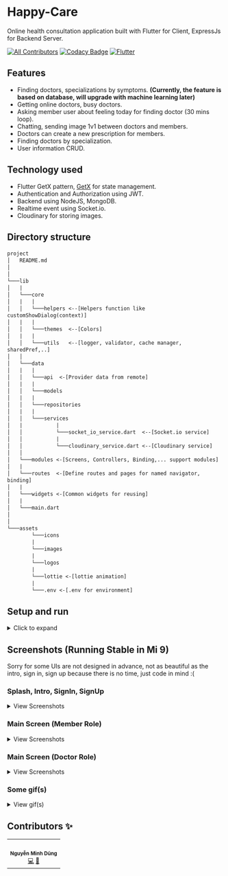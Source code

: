 # Happy-Care

Online health consultation application built with Flutter for Client, ExpressJs for Backend Server.

[![All Contributors](https://img.shields.io/badge/all_contributors-1-orange.svg?style=flat-square)](#contributors-)
[![Codacy Badge](https://app.codacy.com/project/badge/Grade/6ade1e4b31d343f7863ddf652c17d7be)](https://www.codacy.com/gh/komkat-studio/happy-care-mobile/dashboard?utm_source=github.com&utm_medium=referral&utm_content=komkat-studio/happy-care-mobile&utm_campaign=Badge_Grade)
[![Flutter](https://img.shields.io/badge/Made%20with-Flutter-blue.svg)](https://flutter.dev/)

## Features

- Finding doctors, specializations by symptoms. <b>(Currently, the feature is based on database, will upgrade with machine learning later)</b>
- Getting online doctors, busy doctors.
- Asking member user about feeling today for finding doctor (30 mins loop).
- Chatting, sending image 1v1 between doctors and members.
- Doctors can create a new prescription for members.
- Finding doctors by specialization.
- User information CRUD.

## Technology used

- Flutter GetX pattern, [GetX](https://pub.dev/packages/get) for state management.
- Authentication and Authorization using JWT.
- Backend using NodeJS, MongoDB.
- Realtime event using Socket.io.
- Cloudinary for storing images.

## Directory structure

```
project
│   README.md
│
│
└───lib
│   |
│   └───core
│   |   |
│   │   └───helpers <--[Helpers function like customShowDialog(context)]
│   |   |
│   │   └───themes  <--[Colors]
│   |   |
│   │   └───utils   <--[logger, validator, cache manager, sharedPref,..]
│   │
│   └───data
│   |   |
│   │   └───api  <-[Provider data from remote]
│   |   |
│   │   └───models
│   |   |
│   │   └───repositories
│   |   |
│   │   └───services
│   |           |
│   │           └───socket_io_service.dart  <--[Socket.io service]
│   │           |
│   │           └───cloudinary_service.dart <--[Cloudinary service]
│   │
│   └───modules <-[Screens, Controllers, Binding,... support modules]
│   |
│   └───routes  <-[Define routes and pages for named navigator, binding]
│   |
│   └───widgets <-[Common widgets for reusing]
│   |
│   └───main.dart
│
│
└───assets
        └───icons
        |
        └───images
        |
        └───logos
        |
        └───lottie <-[lottie animation]
        |
        └───.env <-[.env for environment]
```

## Setup and run

<details>
    <summary>Click to expand</summary>
    <br>

- Download APK
  - [APK - arm64](https://drive.google.com/file/d/1NBD3iTm6hxryz5kGPIbyQLOaGl7lI4kH/view)
- Setup and run
  - Flutter
    - Install [Flutter](https://flutter.dev/docs/get-started/install).
    - Using **`stable`** channel:
      ```bash
      ❯ flutter channel stable
      ❯ flutter upgrade
      ```
    - Flutter doctor:
      ```bash
      ❯ flutter doctor
      ```
    - Install all the packages by:
      ```bash
      ❯ flutter pub get
      ```
    - Create .env file `assets/.env` has following structure:
      ```bash
      BASE_URL=https://komkat-happy-care.herokuapp.com
      ```
    - Run app on real devices or emulator by:
      ```bash
      ❯ flutter run
      ```
      or debug mode in VSCode or some IDEs

</details>

## Screenshots (Running Stable in Mi 9)

Sorry for some UIs are not designed in advance, not as beautiful as the intro, sign in, sign up because there is no time, just code in mind :(

### Splash, Intro, SignIn, SignUp

<details>
    <summary>View Screenshots</summary>
    <br>

|                             |                             |                             |
| :-------------------------: | :-------------------------: | :-------------------------: |
|        Splash Screen        |           Intro1            |           Intro2            |
| ![](screenshots/splash.png) | ![](screenshots/intro1.png) | ![](screenshots/intro2.png) |
|           Intro3            |           Intro4            |                             |
| ![](screenshots/intro3.png) | ![](screenshots/intro4.png) |            ![]()            |
|           Sign In           |           Sign Up           |                             |
| ![](screenshots/signin.png) | ![](screenshots/signup.png) |            ![]()            |

</details>

### Main Screen (Member Role)

<details>
    <summary>View Screenshots</summary>
    <br>

|                                                         |                                        |                                               |
| :-----------------------------------------------------: | :------------------------------------: | :-------------------------------------------: |
|                       Home Screen                       |        Choose if you feel good         |   Choose if you feel bad to finding doctor    |
|             ![](screenshots/home_user.png)              |  ![](screenshots/if_choose_good.png)   |    ![](screenshots/if_choose_not_good.png)    |
|                      More Symptoms                      |      Result for choosing symptoms      |                 Choose Doctor                 |
|            ![](screenshots/more_symptom.png)            |      ![](screenshots/result.png)       | ![](screenshots/choose_doctor_by_symptom.png) |
|                         Search                          |              Chat Screen               |                   Chat Room                   |
|               ![](screenshots/search.png)               | ![](screenshots/chat_user_history.png) |        ![](screenshots/chat_room.png)         |
|              Chat With Typing Event Socket              |      Image Preview Before Sending      |               All Prescriptions               |
| ![](screenshots/chat_with_typing_event_socket_user.png) |    ![](screenshots/image_user.png)     |   ![](screenshots/prescription_member.png)    |
|                   Detail Prescription                   |     Detail Information Member role     |               Edit Information                |
|        ![](screenshots/detail_prescription.png)         |    ![](screenshots/detail_user.png)    |     ![](screenshots/edit_user_detial.png)     |
|                Detail Information Doctor                |         Change password dialog         |             Dialog choose avatar              |
|           ![](screenshots/detail_doctor.png)            |    ![](screenshots/change_pass.png)    | ![](screenshots/dialog_image_choose_edit.png) |

</details>

### Main Screen (Doctor Role)

<details>
    <summary>View Screenshots</summary>
    <br>

|                                                    |                                          |                                                   |
| :------------------------------------------------: | :--------------------------------------: | :-----------------------------------------------: |
|                    Home Screen                     |               Chat Screen                |                     Chat Room                     |
|          ![](screenshots/home_doctor.png)          | ![](screenshots/chat_doctor_history.png) |       ![](screenshots/chat_room_doctor.png)       |
|           Chat With Typing Event Socket            |            Create Precription            |           Image Preview Before Sending            |
| ![](screenshots/chat_with_typing_event_socket.png) | ![](screenshots/create_precription.png)  | ![](screenshots/send_mess_with_image_preview.png) |
|                 All Prescriptions                  |           Detail Prescription            |                Edit a Prescription                |
|         ![](screenshots/prescription.png)          |       ![](screenshots/detail.png)        |         ![](screenshots/edit_detail.png)          |
|           Detail Information Doctor role           |             Edit Information             |               Dialog choose avatar                |
|          ![](screenshots/user_doctor.png)          |      ![](screenshots/edit_user.png)      |   ![](screenshots/dialog_image_choose_edit.png)   |

</details>

### Some gif(s)

<details>
    <summary>View gif(s)</summary>
    <br>

|                                                                                  |
| :------------------------------------------------------------------------------: |
|                            Finding Doctor By Symptoms                            |
| <img src="screenshots/finding_doctor_by_symptom.gif" width="200" height="450" /> |

</details>

## Contributors ✨

<!-- ALL-CONTRIBUTORS-LIST:START - Do not remove or modify this section -->
<!-- prettier-ignore-start -->
<!-- markdownlint-disable -->
<table>
  <tr>
    <td align="center"><img src="https://avatars.githubusercontent.com/u/63831488?v=4" width="100px;" alt=""/><br /><sub><b>Nguyễn Minh Dũng</b></sub></a><br /><a href="https://github.com/komkat-studio/happy-care-mobile/commits?author=dungngminh" title="Code">💻</a> <a href="https://github.com/komkat-studio/happy-care-mobile/commits?author=dungngminh" title="Documentation">📖</a>
  </tr>
</table>

<!-- markdownlint-restore -->
<!-- prettier-ignore-end -->

<!-- ALL-CONTRIBUTORS-LIST:END -->

